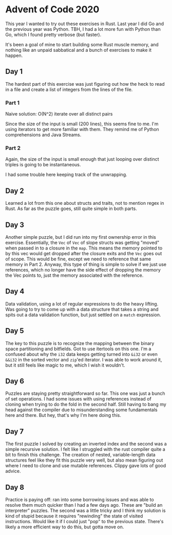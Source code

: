 # Advent of Code 2020

This year I wanted to try out these exercises in Rust.  Last year I
did Go and the previous year was Python.  TBH, I had a lot more fun
with Python than Go, which I found pretty verbose (but faster).

It's been a goal of mine to start building some Rust muscle memory,
and nothing like an unpaid sabbatical and a bunch of exercises to make
it happen.

## Day 1

The hardest part of this exercise was just figuring out how the heck to read in a file and create a list of integers from the lines of the file.

### Part 1

Naive solution: O(N^2) iterate over all distinct pairs

Since the size of the input is small (200 lines), this seems fine to me.  I'm using iterators to get more familiar with them.  They remind me of Python comprehensions and Java Streams.

### Part 2

Again, the size of the input is small enough that just looping over distinct triples is going to be instantaneous.

I had some trouble here keeping track of the unwrapping.

## Day 2

Learned a lot from this one about structs and traits, not to mention regex in Rust.  As far as the puzzle goes, still quite simple in both parts.

## Day 3

Another simple puzzle, but I did run into my first ownership error in this exercise.  Essentially, the `Vec` of `Vec` of slope structs was getting "moved" when passed in to a closure in the `map`.  This means the memory pointed to by this vec would get dropped after the closure exits and the `Vec` goes out of scope.  This would be fine, except we need to reference that same memory in Part 2.  Anyway, this type of thing is simple to solve if we just use references, which no longer have the side effect of dropping the memory the Vec points to, just the memory associated with the reference.

## Day 4

Data validation, using a lot of regular expressions to do the heavy lifting.  Was going to try to come up with a data structure that takes a string and spits out a data validation function, but just settled on a `match` expression.

## Day 5

The key to this puzzle is to recognize the mapping between the binary space partitioning and bitfields.  Got to use itertools on this one.  I'm a confused about why the `i32` data keeps getting turned into `&i32` or even `&&i32` in the sorted vector and `zip`'ed iterator.  I was able to work around it, but it still feels like magic to me, which I wish it wouldn't.

## Day 6

Puzzles are staying pretty straightforward so far.  This one was just a bunch of set operations.  I had some issues with using references instead of cloning when trying to do the fold in the second half.  Still having to bang my head against the compiler due to misunderstanding some fundamentals here and there.  But hey, that's why I'm here doing this.

## Day 7

The first puzzle I solved by creating an inverted index and the second was a simple recursive solution.  I felt like I struggled with the rust compiler quite a bit to finish this challenge.  The creation of nested, variable-length data structures feel like they fit this puzzle very well, but also mean figuring out where I need to clone and use mutable references.  Clippy gave lots of good advice.

## Day 8

Practice is paying off: ran into some borrowing issues and was able to resolve them much quicker than I had a few days ago.  These are "build an interpreter" puzzles.  The second was a little tricky and I think my solution is kind of stupid because it requires "rewinding" the state of visited instructions.  Would like it if I could just "pop" to the previous state.  There's likely a more efficient way to do this, but gotta move on.